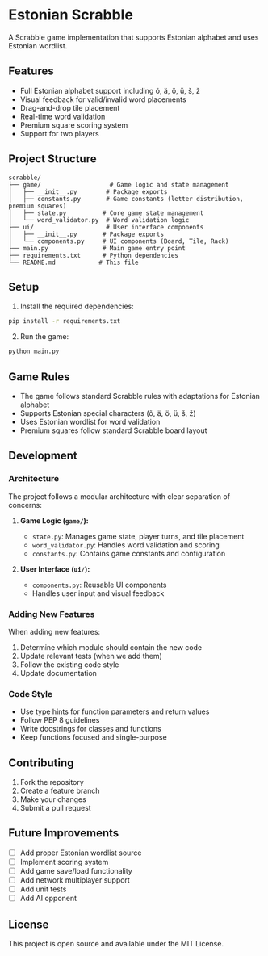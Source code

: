 # Estonian Scrabble

A Scrabble game implementation that supports Estonian alphabet and uses Estonian wordlist.

## Features

- Full Estonian alphabet support including õ, ä, ö, ü, š, ž
- Visual feedback for valid/invalid word placements
- Drag-and-drop tile placement
- Real-time word validation
- Premium square scoring system
- Support for two players

## Project Structure

```
scrabble/
├── game/                   # Game logic and state management
│   ├── __init__.py        # Package exports
│   ├── constants.py       # Game constants (letter distribution, premium squares)
│   ├── state.py          # Core game state management
│   └── word_validator.py  # Word validation logic
├── ui/                    # User interface components
│   ├── __init__.py       # Package exports
│   └── components.py     # UI components (Board, Tile, Rack)
├── main.py               # Main game entry point
├── requirements.txt      # Python dependencies
└── README.md            # This file
```

## Setup

1. Install the required dependencies:
```bash
pip install -r requirements.txt
```

2. Run the game:
```bash
python main.py
```

## Game Rules

- The game follows standard Scrabble rules with adaptations for Estonian alphabet
- Supports Estonian special characters (õ, ä, ö, ü, š, ž)
- Uses Estonian wordlist for word validation
- Premium squares follow standard Scrabble board layout

## Development

### Architecture

The project follows a modular architecture with clear separation of concerns:

1. **Game Logic (`game/`):**
   - `state.py`: Manages game state, player turns, and tile placement
   - `word_validator.py`: Handles word validation and scoring
   - `constants.py`: Contains game constants and configuration

2. **User Interface (`ui/`):**
   - `components.py`: Reusable UI components
   - Handles user input and visual feedback

### Adding New Features

When adding new features:

1. Determine which module should contain the new code
2. Update relevant tests (when we add them)
3. Follow the existing code style
4. Update documentation

### Code Style

- Use type hints for function parameters and return values
- Follow PEP 8 guidelines
- Write docstrings for classes and functions
- Keep functions focused and single-purpose

## Contributing

1. Fork the repository
2. Create a feature branch
3. Make your changes
4. Submit a pull request

## Future Improvements

- [ ] Add proper Estonian wordlist source
- [ ] Implement scoring system
- [ ] Add game save/load functionality
- [ ] Add network multiplayer support
- [ ] Add unit tests
- [ ] Add AI opponent

## License

This project is open source and available under the MIT License. 